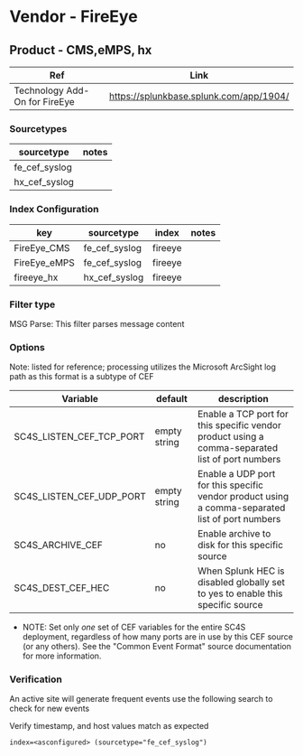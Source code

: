 # Vendor - FireEye

## Product - CMS,eMPS, hx

| Ref            | Link                                                                                                    |
|----------------|---------------------------------------------------------------------------------------------------------|
| Technology Add-On for FireEye | https://splunkbase.splunk.com/app/1904/                                                          |


### Sourcetypes

| sourcetype     | notes                                                                                                   |
|----------------|---------------------------------------------------------------------------------------------------------|
| fe_cef_syslog       ||
| hx_cef_syslog ||

### Index Configuration

| key            | sourcetype     | index          | notes          |
|----------------|----------------|----------------|----------------|
| FireEye_CMS |fe_cef_syslog       |fireeye|
| FireEye_eMPS |fe_cef_syslog       |fireeye|
| fireeye_hx |hx_cef_syslog       |fireeye|

### Filter type

MSG Parse: This filter parses message content

### Options

Note: listed for reference; processing utilizes the Microsoft ArcSight log path as this format is a subtype of CEF

| Variable       | default        | description    |
|----------------|----------------|----------------|
| SC4S_LISTEN_CEF_TCP_PORT      | empty string      | Enable a TCP port for this specific vendor product using a comma-separated list of port numbers |
| SC4S_LISTEN_CEF_UDP_PORT      | empty string      | Enable a UDP port for this specific vendor product using a comma-separated list of port numbers |
| SC4S_ARCHIVE_CEF | no | Enable archive to disk for this specific source |
| SC4S_DEST_CEF_HEC | no | When Splunk HEC is disabled globally set to yes to enable this specific source |

* NOTE:  Set only _one_ set of CEF variables for the entire SC4S deployment, regardless of how
many ports are in use by this CEF source (or any others).  See the "Common Event Format" source
documentation for more information.

### Verification

An active site will generate frequent events use the following search to check for new events

Verify timestamp, and host values match as expected

```
index=<asconfigured> (sourcetype="fe_cef_syslog")
```
